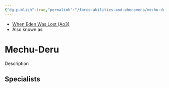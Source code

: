 ```yaml
---
{"dg-publish":true,"permalink":"/force-abilities-and-phenomena/mechu-deru/","tags":["light","dark","universal","control","sense","alter","forcepower"],"noteIcon":"saber1"}
---
```


- [When Eden Was Lost (Ao3)](https://archiveofourown.org/works/19334440)
- Also known as 
# Mechu-Deru
Description

**Specialists**
- 